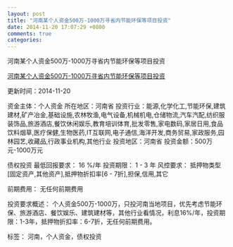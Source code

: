 ```yaml
---
layout: post
title: "河南某个人资金500万-1000万寻省内节能环保等项目投资"
date: 2014-11-20 17:07:29 +0800
comments: true
categories: 
---
```

河南某个人资金500万-1000万寻省内节能环保等项目投资

[河南某个人资金500万-1000万寻省内节能环保等项目投资](http://zijin.trjcn.com/detail_233010.html)

更新时间：2014-11-20

资金主体：个人资金
所在地区：河南省
投资行业：能源,化学化工,节能环保,建筑建材,矿产冶金,基础设施,农林牧渔,电气设备,机械机电,仓储物流,汽车汽配,纺织服装饰品,旅游酒店,餐饮休闲娱乐,教育培训体育,批发零售,家电数码,家居日用,食品饮料烟草,医疗保健,生物医药,IT互联网,电子通信,海洋开发,商务贸易,家政服务,园林园艺,收藏品,行政事业机构,其他行业
投资地区：河南省
投资金额：500万元-1000万元

债权投资
最低回报要求：
                            16 %/年
                                                                                投资期限：
                            1 - 3 年
                                                                                                                                        风控要求：
                            抵押物类型[固定资产,其他资产],抵押物折扣率[6 - 7折],担保,信用,其它

前期费用：
无任何前期费用

投资要求概述：
个人资金500万-1000万，只投河南当地项目，优先考虑节能环保、旅游酒店、餐饮娱乐、建筑建材等，其他行业看情况，利息16%/年，投资期限：1-3年，抵押物折扣率：6-7折，无任何前期费用。

标签：
河南，个人资金，债权投资

